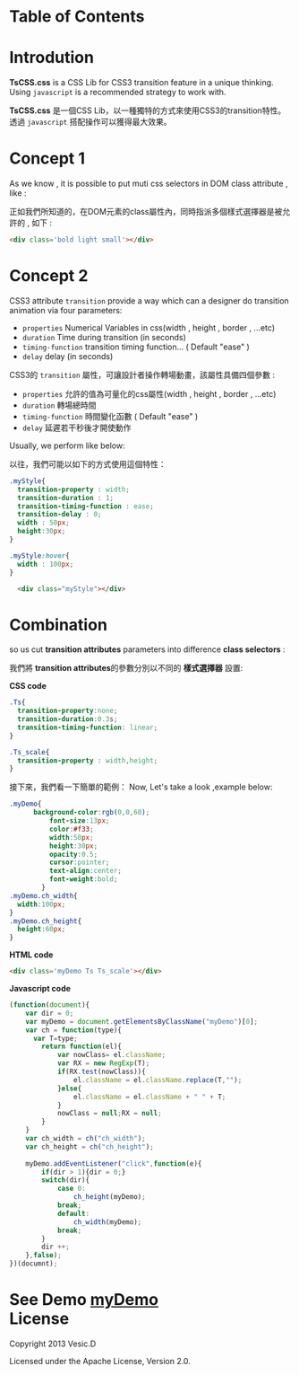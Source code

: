 Table of Contents
=================

Introdution
===========
**TsCSS.css** is a CSS Lib for CSS3 transition feature in a unique thinking.
Using `javascript` is a recommended strategy to work with.

**TsCSS.css** 是一個CSS Lib，以一種獨特的方式來使用CSS3的transition特性。透過 `javascript` 搭配操作可以獲得最大效果。

Concept 1
=========
As we know , it is possible to put muti css selectors in DOM class attribute , like :

正如我們所知道的，在DOM元素的class屬性內，同時指派多個樣式選擇器是被允許的 , 如下 :
```html
<div class='bold light small'></div>
```

Concept 2
=========
CSS3 attribute `transition` provide a way which can a  designer do transition animation via four parameters:
- `properties` Numerical Variables in css(width , height , border , ...etc)
- `duration`  Time during transition (in seconds)
- `timing-function` transition timing function... ( Default "ease" )
- `delay` delay (in seconds)

CSS3的 `transition` 屬性，可讓設計者操作轉場動畫，該屬性具備四個參數 : 
- `properties` 允許的值為可量化的css屬性(width , height , border , ...etc)
- `duration`  轉場總時間
- `timing-function` 時間變化函數 ( Default "ease" )
- `delay` 延遲若干秒後才開使動作

Usually, we perform like below:

以往，我們可能以如下的方式使用這個特性：

```css
.myStyle{
  transition-property : width;
  transition-duration : 1;
  transition-timing-function : ease;
  transition-delay : 0;
  width : 50px;
  height:30px;
}

.myStyle:hover{
  width : 100px;
}
```
```html
  <div class="myStyle"></div>
```

Combination
===========
so us cut **transition attributes** parameters into difference **class selectors** :

我們將 **transition attributes**的參數分別以不同的 **樣式選擇器** 設置:

**CSS code**
```css
.Ts{
  transition-property:none;
  transition-duration:0.3s;
  transition-timing-function: linear;
}

.Ts_scale{
  transition-property : width,height;
}

```
接下來，我們看一下簡單的範例：
Now, Let's take a look ,example below:

```css
.myDemo{
  	  background-color:rgb(0,0,60);
		  font-size:13px;
		  color:#f33;
		  width:50px;
		  height:30px;
		  opacity:0.5;
		  cursor:pointer;
		  text-align:center;
		  font-weight:bold;
		}
.myDemo.ch_width{
  width:100px;
}
.myDemo.ch_height{
  height:60px;
}

```

**HTML code**
```html
<div class='myDemo Ts Ts_scale'></div>
```

**Javascript code**
```javascript
(function(document){
    var dir = 0;
    var myDemo = document.getElementsByClassName("myDemo")[0];
    var ch = function(type){
      var T=type;
    	return function(el){
    		var nowClass= el.className;
    		var RX = new RegExp(T);
    		if(RX.test(nowClass)){
    			el.className = el.className.replace(T,"");
    		}else{
    			el.className = el.className + " " + T;
    		}	
    		nowClass = null;RX = null;
    	}
    }
    var ch_width = ch("ch_width");
    var ch_height = ch("ch_height");
    
    myDemo.addEventListener("click",function(e){
    	if(dir > 1){dir = 0;}
    	switch(dir){
    		case 0:
    			ch_height(myDemo);
    		break;
    		default:
    			ch_width(myDemo);
    		break;
    	}		  	
      	dir ++;
    },false);  
})(documnt);
```
**See Demo**
[myDemo](http://codepen.io/anon/pen/eGfJA)<br>
License
=======
Copyright 2013 Vesic.D

Licensed under the Apache License, Version 2.0.



